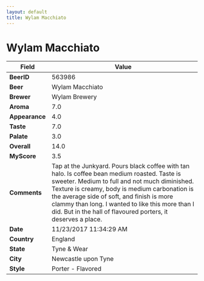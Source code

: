 ```yaml
---
layout: default
title: Wylam Macchiato
---
```


# Wylam Macchiato

| Field         | Value     |
|---------------|-----------|
| **BeerID** | 563986 |
| **Beer** | Wylam Macchiato |
| **Brewer** | Wylam Brewery |
| **Aroma** | 7.0 |
| **Appearance** | 4.0 |
| **Taste** | 7.0 |
| **Palate** | 3.0 |
| **Overall** | 14.0 |
| **MyScore** | 3.5 |
| **Comments** | Tap at the Junkyard. Pours black coffee with tan halo. Is coffee bean medium roasted. Taste is sweeter. Medium to full and not much diminished. Texture is creamy, body is medium carbonation is the average side of soft, and finish is more clammy than long. I wanted to like this more than I did. But in the hall of flavoured porters, it deserves a place. |
| **Date** | 11/23/2017 11:34:29 AM |
| **Country** | England |
| **State** | Tyne &amp; Wear |
| **City** | Newcastle upon Tyne |
| **Style** | Porter - Flavored |
